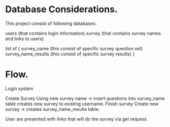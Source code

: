 # Database Considerations.

This project consist of following databases:

users (that contains login information)
survey (that contains survey names and links to users)

list of {
  survey_name (this consist of specific survey question set)
  survey_name_results (this consist of specific survey results)
}

# Flow.

Login system

Create Survey
Using new survey name -> insert questions into survey_name table creates new survey to existing username.
Finish survey
Create new survey -> creates survey_name_results table.

User are presented with links that will do the survey via get request.
